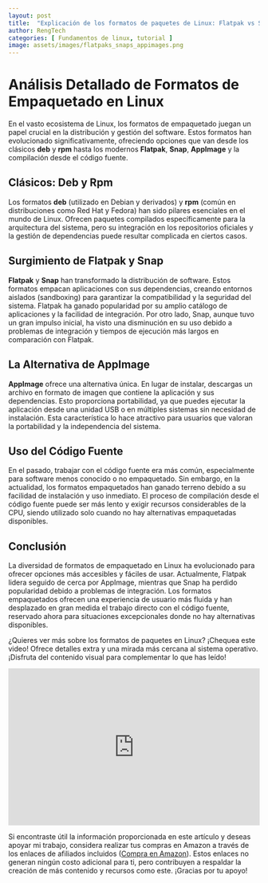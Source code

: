 ```yaml
---
layout: post
title:  "Explicación de los formatos de paquetes de Linux: Flatpak vs Snaps vs DEB y RPM vs AppImage"
author: RengTech
categories: [ Fundamentos de linux, tutorial ]
image: assets/images/flatpaks_snaps_appimages.png
---
```

# Análisis Detallado de Formatos de Empaquetado en Linux

En el vasto ecosistema de Linux, los formatos de empaquetado juegan un papel crucial en la distribución y gestión del software. Estos formatos han evolucionado significativamente, ofreciendo opciones que van desde los clásicos **deb** y **rpm** hasta los modernos **Flatpak**, **Snap**, **AppImage** y la compilación desde el código fuente.

## Clásicos: Deb y Rpm

Los formatos **deb** (utilizado en Debian y derivados) y **rpm** (común en distribuciones como Red Hat y Fedora) han sido pilares esenciales en el mundo de Linux. Ofrecen paquetes compilados específicamente para la arquitectura del sistema, pero su integración en los repositorios oficiales y la gestión de dependencias puede resultar complicada en ciertos casos.

## Surgimiento de Flatpak y Snap

**Flatpak** y **Snap** han transformado la distribución de software. Estos formatos empacan aplicaciones con sus dependencias, creando entornos aislados (sandboxing) para garantizar la compatibilidad y la seguridad del sistema. Flatpak ha ganado popularidad por su amplio catálogo de aplicaciones y la facilidad de integración. Por otro lado, Snap, aunque tuvo un gran impulso inicial, ha visto una disminución en su uso debido a problemas de integración y tiempos de ejecución más largos en comparación con Flatpak.

## La Alternativa de AppImage

**AppImage** ofrece una alternativa única. En lugar de instalar, descargas un archivo en formato de imagen que contiene la aplicación y sus dependencias. Esto proporciona portabilidad, ya que puedes ejecutar la aplicación desde una unidad USB o en múltiples sistemas sin necesidad de instalación. Esta característica lo hace atractivo para usuarios que valoran la portabilidad y la independencia del sistema.

## Uso del Código Fuente

En el pasado, trabajar con el código fuente era más común, especialmente para software menos conocido o no empaquetado. Sin embargo, en la actualidad, los formatos empaquetados han ganado terreno debido a su facilidad de instalación y uso inmediato. El proceso de compilación desde el código fuente puede ser más lento y exigir recursos considerables de la CPU, siendo utilizado solo cuando no hay alternativas empaquetadas disponibles.

## Conclusión

La diversidad de formatos de empaquetado en Linux ha evolucionado para ofrecer opciones más accesibles y fáciles de usar. Actualmente, Flatpak lidera seguido de cerca por AppImage, mientras que Snap ha perdido popularidad debido a problemas de integración. Los formatos empaquetados ofrecen una experiencia de usuario más fluida y han desplazado en gran medida el trabajo directo con el código fuente, reservado ahora para situaciones excepcionales donde no hay alternativas disponibles.

¿Quieres ver más sobre los formatos de paquetes en Linux? ¡Chequea este video! Ofrece detalles extra y una mirada más cercana al sistema operativo. ¡Disfruta del contenido visual para complementar lo que has leído!

<iframe style="width:100%;" height="315" src="https://www.youtube.com/embed/dIdamacw_CE?si=IXO-lTSKTMJGLCZg" frameborder="0" allowfullscreen></iframe>

Si encontraste útil la información proporcionada en este artículo y deseas apoyar mi trabajo, considera realizar tus compras en Amazon a través de los enlaces de afiliados incluidos (<a href="https://amzn.to/3Rknqjn" rel="nofollow">Compra en Amazon</a>). Estos enlaces no generan ningún costo adicional para ti, pero contribuyen a respaldar la creación de más contenido y recursos como este. ¡Gracias por tu apoyo!